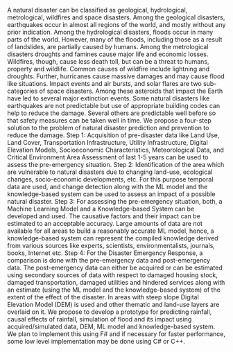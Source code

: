 A natural disaster can be classified as geological, hydrological, metrological, wildfires and space disasters. Among the geological disasters, earthquakes occur in almost all regions of the world, and mostly without any prior indication.
Among the hydrological disasters, floods occur in many parts of the world. However, many of the floods, including those as a result of landslides, are partially caused by humans.
Among the metrological disasters droughts and famines cause major life and economic losses. Wildfires, though, cause less death toll, but can be a threat to humans, property and wildlife. Common causes of wildfire include lightning and droughts. Further, hurricanes cause massive damages and may cause flood like situations.
Impact events and air bursts, and solar flares are two sub-categories of space disasters. Among these asteroids that impact the Earth have led to several major extinction events.
Some natural disasters like earthquakes are not predictable but use of appropriate building codes can help to reduce the damage. Several others are predictable well before so that safety measures can be taken well in time.
We propose a four-step solution to the problem of natural disaster prediction and prevention to reduce the damage. 
Step 1: Acquisition of pre-disaster data like Land Use, Land Cover, Transportation Infrastructure, Utility Infrastructure, Digital Elevation Models, Socioeconomic Characteristics, Meteorological Data, and Critical Environment Area Assessment of last 1-5 years can be used to assess the pre-emergency situation.
Step 2: Identification of the area which are vulnerable to natural disasters due to changing land-use, ecological changes, socio-economic developments, etc.  For this purpose temporal data are used, and change detection along with the ML model and the knowledge-based system can be used to assess an impact of a possible natural disaster.
Step 3: For assessing the pre-emergency situation, both, a Machine Learning Model and a Knowledge-based System can be developed and used. The causative factors and their impact can be estimated to an acceptable accuracy. Large amounts of data are not available for all areas to build a reasonably accurate ML model, hence, a knowledge-based system can represent the compiled knowledge derived from various sources like experts, scientists, environmentalists, journals, books, Internet etc.
Step 4: For the Disaster Emergency Response, a comparison is done with the pre-emergency data and post-emergency data. The post-emergency data can either be acquired or can be estimated using secondary sources of data with respect to damaged housing stock, damaged transportation, damaged utilities and hindered services along with an estimate (using the ML model and the knowledge-based system) of the extent of the effect of the disaster. In areas with steep slope Digital Elevation Model (DEM) is used and other thematic and land-use layers are overlaid on it.
We propose to develop a prototype for predicting rainfall, causal effects of rainfall, simulation of flood and its impact using acquired/simulated data, DEM, ML model and knowledge-based system.
We plan to implement this using F# and if necessary for faster performance, some low level implementation may be done using C# or C++.
